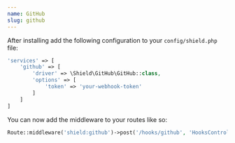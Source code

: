 ```yaml
---
name: GitHub
slug: github
---
```


After installing add the following configuration to your `config/shield.php` file:

````php
'services' => [
    'github' => [
        'driver' => \Shield\GitHub\GitHub::class,
        'options' => [
            'token' => 'your-webhook-token'
        ]
    ]
]
````

You can now add the middleware to your routes like so:

````php
Route::middleware('shield:github')->post('/hooks/github', 'HooksController@github');
````

